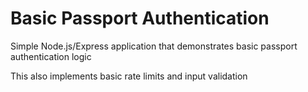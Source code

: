 # Basic Passport Authentication
Simple Node.js/Express application that demonstrates basic passport authentication logic

This also implements basic rate limits and input validation

